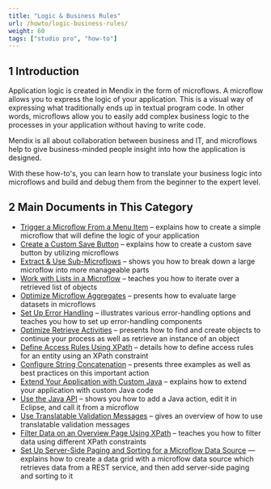 ```yaml
---
title: "Logic & Business Rules"
url: /howto/logic-business-rules/
weight: 60
tags: ["studio pro", "how-to"]
---
```


## 1 Introduction 

Application logic is created in Mendix in the form of microflows. A microflow allows you to express the logic of your application. This is a visual way of expressing what traditionally ends up in textual program code. In other words, microflows allow you to easily add complex business logic to the processes in your application without having to write code.

Mendix is all about collaboration between business and IT, and microflows help to give business-minded people insight into how the application is designed.

With these how-to's, you can learn how to translate your business logic into microflows and build and debug them from the beginner to the expert level.

## 2 Main Documents in This Category

* [Trigger a Microflow From a Menu Item](/howto/logic-business-rules/trigger-microflow-from-menu-item/) – explains how to create a simple microflow that will define the logic of your application 
* [Create a Custom Save Button](/howto/logic-business-rules/create-a-custom-save-button/) – explains how to create a custom save button by utilizing microflows
* [Extract & Use Sub-Microflows](/howto/logic-business-rules/extract-and-use-sub-microflows/) – shows you how to break down a large microflow into more manageable parts
* [Work with Lists in a Microflow](/howto/logic-business-rules/working-with-lists-in-a-microflow/) – teaches you how to iterate over a retrieved list of objects
* [Optimize Microflow Aggregates](/howto/logic-business-rules/optimizing-microflow-aggregates/) – presents how to evaluate large datasets in microflows
* [Set Up Error Handling](/howto/logic-business-rules/set-up-error-handling/) – illustrates various error-handling options and teaches you how to set up error-handling components
* [Optimize Retrieve Activities](/howto/logic-business-rules/optimizing-retrieve-activities/) – presents how to find and create objects to continue your process as well as retrieve an instance of an object
* [Define Access Rules Using XPath](/howto/logic-business-rules/define-access-rules-using-xpath/) – details how to define access rules for an entity using an XPath constraint
* [Configure String Concatenation](/howto/logic-business-rules/string-concatenation/) – presents three examples as well as best practices on this important action
* [Extend Your Application with Custom Java](/howto/logic-business-rules/extending-your-application-with-custom-java/) – explains how to extend your application with custom Java code
* [Use the Java API](/howto/logic-business-rules/java-api-tutorial/) – shows you how to add a Java action, edit it in Eclipse, and call it from a microflow
* [Use Translatable Validation Messages](/howto/logic-business-rules/translatable-validation-messages/) – gives an overview of how to use translatable validation messages
* [Filter Data on an Overview Page Using XPath](/howto/logic-business-rules/filtering-data-on-an-overview-page/) – teaches you how to filter data using different XPath constraints
* [Set Up Server-Side Paging and Sorting for a Microflow Data Source](/howto/logic-business-rules/server-side-paging/) — explains how to create a data grid with a microflow data source which retrieves data from a REST service, and then add server-side paging and sorting to it